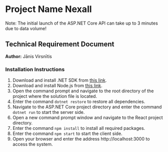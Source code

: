 # Project Name Nexall

Note: The initial launch of the ASP.NET Core API can take up to 3 minutes due to data volume!

## Technical Requirement Document

**Author:** Jānis Virsnītis

### Installation Instructions

1. Download and install .NET SDK from [this link](https://dotnet.microsoft.com/en-us/download/dotnet/6.0).
2. Download and install Node.js from [this link](https://nodejs.org/en/download).
3. Open the command prompt and navigate to the root directory of the project where the solution file is located.
4. Enter the command `dotnet restore` to restore all dependencies.
5. Navigate to the ASP.NET Core project directory and enter the command `dotnet run` to start the server side.
6. Open a new command prompt window and navigate to the React project directory.
7. Enter the command `npm install` to install all required packages.
8. Enter the command `npm start` to start the client side.
9. Open your browser and enter the address http://localhost:3000 to access the system.

